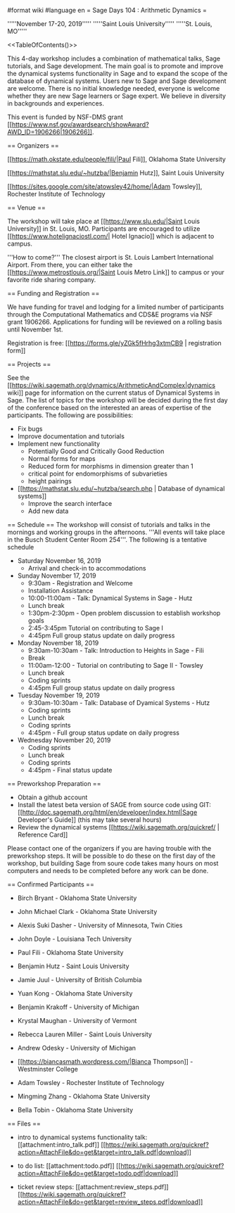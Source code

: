 #format wiki
#language en
= Sage Days 104 : Arithmetic Dynamics =

'''''November 17-20, 2019'''''
'''''Saint Louis University'''''
'''''St. Louis, MO'''''

<<TableOfContents()>>

This 4-day workshop includes a combination of mathematical talks, Sage tutorials, and Sage development. The main goal is to promote and improve the dynamical systems functionality in Sage and to expand the scope of the database of dynamical systems. Users new to Sage and Sage development are welcome. There is no initial knowledge needed, everyone is welcome whether they are new Sage learners or Sage expert. We believe in diversity in backgrounds and experiences.

This event is funded by NSF-DMS grant [[https://www.nsf.gov/awardsearch/showAward?AWD_ID=1906266|1906266]].

== Organizers ==

[[https://math.okstate.edu/people/fili/|Paul Fili]], Oklahoma State University

[[https://mathstat.slu.edu/~hutzba/|Benjamin Hutz]], Saint Louis University

[[https://sites.google.com/site/atowsley42/home/|Adam Towsley]], Rochester Institute of Technology

== Venue ==

The workshop will take place at [[https://www.slu.edu/|Saint Louis University]] in St. Louis, MO. Participants are encouraged to utilize [[https://www.hotelignaciostl.com/| Hotel Ignacio]] which is adjacent to campus.

'''How to come?''' The closest airport is St. Louis Lambert International Airport. From there, you can either take the [[https://www.metrostlouis.org/|Saint Louis Metro Link]] to campus or your favorite ride sharing company.

== Funding and Registration ==

We have funding for travel and lodging for a limited number of participants through the Computational Mathematics and CDS&E programs via NSF grant 1906266. Applications for funding will be reviewed on a rolling basis until November 1st.

Registration is free: [[https://forms.gle/yZGk5fHrhg3xtmCB9 | registration form]]


== Projects ==

See the [[https://wiki.sagemath.org/dynamics/ArithmeticAndComplex|dynamics wiki]] page for information on the current status of Dynamical Systems in Sage. The list of topics for the workshop will be decided during the first day of the conference based on the interested an areas of expertise of the participants. The following are possibilities:

 * Fix bugs
 * Improve documentation and tutorials
 * Implement new functionality
   * Potentially Good and Critically Good Reduction
   * Normal forms for maps
   * Reduced form for morphisms in dimension greater than 1
   * critical point for endomorphisms of subvarieties
   * height pairings
 * [[https://mathstat.slu.edu/~hutzba/search.php | Database of dynamical systems]]
   * Improve the search interface
   * Add new data


== Schedule ==
The workshop will consist of tutorials and talks in the mornings and working groups in the afternoons. '''All events will take place in the Busch Student Center Room 254'''. The following is a tentative schedule

 * Saturday November 16, 2019
   * Arrival and check-in to accommodations
 * Sunday November 17, 2019
   * 9:30am  - Registration and Welcome
   * Installation Assistance
   * 10:00-11:00am - Talk: Dynamical Systems in Sage - Hutz
   * Lunch break
   * 1:30pm-2:30pm - Open problem discussion to establish workshop goals
   * 2:45-3:45pm Tutorial on contributing to Sage I
   * 4:45pm Full group status update on daily progress
 * Monday November 18, 2019
   * 9:30am-10:30am - Talk: Introduction to Heights in Sage - Fili 
   * Break
   * 11:00am-12:00 - Tutorial on contributing to Sage II - Towsley
   * Lunch break
   * Coding sprints
   * 4:45pm Full group status update on daily progress
 * Tuesday November 19, 2019
   * 9:30am-10:30am - Talk: Database of Dyamical Systems - Hutz
   * Coding sprints
   * Lunch break
   * Coding sprints
   * 4:45pm - Full group status update on daily progress
 * Wednesday November 20, 2019
   * Coding sprints
   * Lunch break
   * Coding sprints
   * 4:45pm - Final status update

== Preworkshop Preparation ==

 * Obtain a github account
 * Install the latest beta version of SAGE from source code using GIT: [[http://doc.sagemath.org/html/en/developer/index.html|Sage Developer's Guide]] (this may take several hours)
 * Review the dynamical systems [[https://wiki.sagemath.org/quickref/ | Reference Card]]

Please contact one of the organizers if you are having trouble with the preworkshop steps. It will be possible to do these on the first day of the workshop, but building Sage from soure code takes many hours on most computers and needs to be completed before any work can be done.


== Confirmed Participants ==

 * Birch Bryant  - Oklahoma State University

 * John Michael Clark - Oklahoma State University

 * Alexis Suki Dasher - University of Minnesota, Twin Cities

 * John Doyle - Louisiana Tech University

 * Paul Fili - Oklahoma State University

 * Benjamin Hutz - Saint Louis University

 * Jamie Juul - University of British Columbia

 * Yuan Kong - Oklahoma State University

 * Benjamin Krakoff - University of Michigan

 * Krystal Maughan - University of Vermont

 * Rebecca Lauren Miller - Saint Louis University

 * Andrew Odesky - University of Michigan

 * [[https://biancasmath.wordpress.com/|Bianca Thompson]] - Westminster College

 * Adam Towsley - Rochester Institute of Technology

 * Mingming Zhang - Oklahoma State University

 * Bella Tobin - Oklahoma State University


== Files ==

 * intro to dynamical systems functionality talk: [[attachment:intro_talk.pdf]] [[https://wiki.sagemath.org/quickref?action=AttachFile&do=get&target=intro_talk.pdf|download]]

 * to do list: [[attachment:todo.pdf]] [[https://wiki.sagemath.org/quickref?action=AttachFile&do=get&target=todo.pdf|download]]

 * ticket review steps: [[attachment:review_steps.pdf]] [[https://wiki.sagemath.org/quickref?action=AttachFile&do=get&target=review_steps.pdf|download]]

